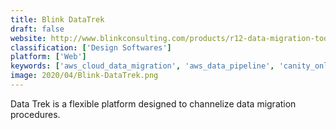 ```yaml
---
title: Blink DataTrek
draft: false 
website: http://www.blinkconsulting.com/products/r12-data-migration-toolkit-datatrek#
classification: ['Design Softwares']
platform: ['Web']
keywords: ['aws_cloud_data_migration', 'aws_data_pipeline', 'canity_online_customer_service_training', 'careersofia', 'data_loader', 'data2crm.migration', 'esf_database_migration_toolkit', 'export_to_crm', 'freshsales_crm', 'import2', 'insightly', 'journal_wand', 'prosperworks', 'quest_software', 'salesflare', 'skykick', 'starfish_etl', 'tervela_cloud_fastpath']
image: 2020/04/Blink-DataTrek.png
---
```

Data Trek is a flexible platform designed to channelize data migration procedures.